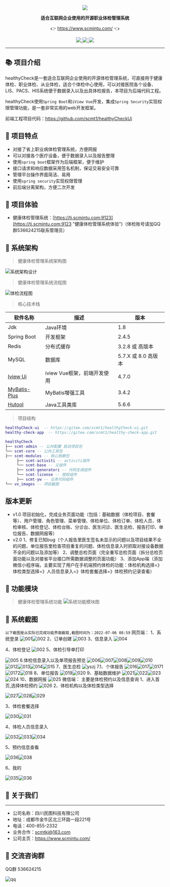 <p align="center">
	<a href="hhttps://223.87.166.240:9123"><img src="http://223.87.166.240:8014/logo.png"></a>
</p>
<p align="center">
	<strong>适合互联网企业使用的开源职业体检管理系统</strong>
</p>
<p align="center">
	👉 <a href="https://www.scmintu.com/">https://www.scmintu.com/</a> 👈
</p>

<p align="center">
	<a target="_blank" href="https://spring.io/projects/spring-boot">
		<img src="https://img.shields.io/badge/spring%20boot-2.4.5-yellowgreen" />
	</a>
    <a target="_blank" href="https://www.oracle.com/java/technologies/javase/javase-jdk8-downloads.html">
		<img src="https://img.shields.io/badge/JDK-8-green.svg" />
	</a>
	<a target="_blank" href="http://www.gnu.org/licenses/lgpl.html">
		<img src="https://img.shields.io/badge/license-LGPL--3.0-blue" />
	</a>
</p>


-------------------------------------------------------------------------------

## 📚 项目介绍

healthyCheck是一套适合互联网企业使用的开源体检管理系统，可直接用于健康体检、职业体检、从业体检，适合个体检中心使用，可以对接医院各个设备、LIS、PACS、HIS系统便于数据录入以及出具体检报告，本项目为后端代码工程。

healthyCheck使用`Spring Boot`和`iView Vue`开发，集成`Spring Security`实现权限管理功能，是一套非常实用的web开发框架。

前端工程项目代码：https://github.com/scmt1/healthyCheckUi


## 🍎 项目特点

* 对接了省上职业病体检管理系统，方便网报
* 可以对接各个医疗设备，便于数据录入以及报告整理
* 使用`spring boot`框架作为后端框架，便于维护
* 接口请求和响应数据采用签名机制，保证交易安全可靠
* 管理平台操作界面简洁、易用
* 使用`spring security`实现权限管理
* 前后端分离架构，方便二次开发

## 🍟 项目体验
- 健康体检管理系统：[https://tj.scmintu.com:9123](https://tj.scmintu.com:9123 "健康体检管理系统体验")（体检账号请加QQ群536624215联系管理员）

## 🥞 系统架构

> 健康体检管理系统架构图

![系统架构设计](vx_images/179203314242438.png)
> 健康体检管理系统流程图

 ![体检流程图](vx_images/343693211239179.png)


> 核心技术栈

| 软件名称  | 描述 | 版本
|---|---|---
|Jdk | Java环境 | 1.8
|Spring Boot | 开发框架 | 2.4.5
|Redis | 分布式缓存 | 3.2.8 或 高版本
|MySQL | 数据库 | 5.7.X 或 8.0 高版本
|[Iview Ui](http://iview.talkingdata.com/) | iview Vue框架，前端开发使用 | 4.7.0
|[MyBatis-Plus](https://mp.baomidou.com/) | MyBatis增强工具 | 3.4.2
|[Hutool](https://www.hutool.cn/) | Java工具类库 | 5.6.6

> 项目结构

```lua
healthyCheck-ui  -- https://gitee.com/scmt1/healthyCheck-ui.git
healthy-check-app  -- https://gitee.com/scmt1/healthy-check-app.git

healthyCheck
├── scmt-admin -- 公共配置 启动项目包
└── scmt-core -- 公共工具包
├── scmt-modules -- 核心依赖包
     ├── scmt-activiti -- activiti组件
     └── scmt-base -- 父组件
     ├── scmt-generatori -- 代码生成组件
     └── scmt-license -- 授权组件     
     ├── scmt-yw -- 业务代码组件
└── vx_images -- 项目截图
```

##  版本更新
- v1.0
项目初始化，完成业务页面功能（包括：基础数据（体检项目、套餐等）、用户管理、角色管理、菜单管理、体检单位、体检订单、体检人员、体检审核、体检登记、体检台账、分诊台、医生问诊、医生总检、报告打印、单位报告、数据网报等）
- v2.0
1、修复已知bug（个人报告里医生签名未显示的问题以及项目结果不全的问题、单位报告里检查项目重复的问题、体检信息录入时抓取对接设备数据不全的问题以及添加等）
2、调整总检页面（完全重写总检页面（拆分总检页面功能以及对接省平台接口所需数据调整的页面功能）
3、添加App端（添加微信小程序端，主要实现了用户在手机端预约体检的功能：体检机构选择=》体检类型选择=》人员信息录入=》体检套餐选择=》体检预约记录查看）

## 🍿 功能模块

> 健康体检管理系统功能
![系统功能模块图](vx_images/332934814235483.png)

## 🍯 系统截图

`以下截图是从实际已完成功能界面截取,截图时间为：2022-07-06 08:59`
网页端：
1、系统登录
![001](vx_images/322900612227046.jpg)![002](vx_images/429370612247212.jpg)
2、订单创建
![003](vx_images/301140712236436.jpg)
3、信息录入
![004](vx_images/400260712232190.jpg)

4、体检登记
![002](vx_images/228890712239881.png)
5、体检引导单打印

![005](vx_images/499770712250070.jpg)
6.体检信息录入以及单项报告预览
![006](vx_images/3290812247674.jpg)![007](vx_images/91860812245176.jpg)![008](vx_images/176260812226417.jpg)![009](vx_images/271210812248857.jpg)![010](vx_images/343710812243993.jpg)![012](vx_images/498320812230673.jpg)![013](vx_images/570080812221203.jpg)![014](vx_images/42010912223707.jpg)![015](vx_images/122230912232654.jpg)
7、医生总检
![yszj](vx_images/219655115230549.png)
7.1、个体报告
![016](vx_images/206350912225539.jpg)![017](vx_images/330830912226148.jpg)![0171](vx_images/463290912253103.png)![0172](vx_images/587130912235316.jpg)![018](vx_images/65781012224614.jpg)
8、单位报告
![019](vx_images/188261012220865.png)![020](vx_images/541951012233094.png)
9、基础数据维护
![021](vx_images/50411112238133.png)![022](vx_images/146161112239428.png)![023](vx_images/246971112240430.png)![024](vx_images/330101112240607.png)
10、数据网报
![025](vx_images/409861112226159.jpg)
微信端：
主要是体检预约以及信息查询
1、进入首页,选择体检预约
![026](vx_images/354495114230549.jpg)
2、体检机构以及体检类型选择


![027](vx_images/591555114248975.jpg )![028](vx_images/416605414230549.jpg )![029](vx_images/4.jpg )

3、体检套餐选择

![030](vx_images/5-1.jpg )![031](vx_images/5-2.jpg )

4、体检人员信息录入

![032](vx_images/6-1.jpg )![033](vx_images/6-2.jpg )![034](vx_images/7.jpg )

5、预约信息查看

![036](vx_images/10.jpg )![038](vx_images/11.jpg )

6、我的

![035](vx_images/8.jpg )![036](vx_images/9.jpg )
## 🥪 关于我们
***
* 公司名称：四川民图科技有限公司
* 地址：成都市金牛区北三环路一段221号
* 电话：400-855-2332
* 业务合作：scmtkj@163.com
* 公司主页：https://www.scmintu.com/
## 🥪 交流咨询群
QQ群 536624215

![qq](vx_images/572785117230348.png)